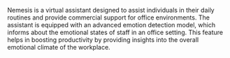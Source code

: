 Nemesis is a virtual assistant designed to assist individuals in their daily routines and provide commercial support for office environments. The assistant is equipped with an advanced emotion detection model, which informs about the emotional states of staff in an office setting. This feature helps in boosting productivity by providing insights into the overall emotional climate of the workplace.
